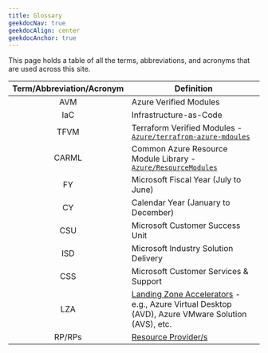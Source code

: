 ```yaml
---
title: Glossary
geekdocNav: true
geekdocAlign: center
geekdocAnchor: true
---
```


This page holds a table of all the terms, abbreviations, and acronyms that are used across this site.

| Term/Abbreviation/Acronym | Definition                                                                                                                             |
| :-----------------------: | -------------------------------------------------------------------------------------------------------------------------------------- |
|            AVM            | Azure Verified Modules                                                                                                                 |
|            IaC            | Infrastructure-as-Code                                                                                                                 |
|           TFVM            | Terraform Verified Modules - [`Azure/terrafrom-azure-mdoules`](https://github.com/Azure/terraform-azure-modules)                       |
|           CARML           | Common Azure Resource Module Library - [`Azure/ResourceModules`](https://github.com/azure/resourcemodules)                             |
|            FY             | Microsoft Fiscal Year (July to June)                                                                                                   |
|            CY             | Calendar Year (January to December)                                                                                                    |
|            CSU            | Microsoft Customer Success Unit                                                                                                        |
|            ISD            | Microsoft Industry Solution Delivery                                                                                                   |
|            CSS            | Microsoft Customer Services & Support                                                                                                  |
|            LZA            | [Landing Zone Accelerators](https://aka.ms/alz/aac#application) - e.g., Azure Virtual Desktop (AVD), Azure VMware Solution (AVS), etc. |
|          RP/RPs           | [Resource Provider/s](https://learn.microsoft.com/azure/azure-resource-manager/management/resource-providers-and-types)                |


